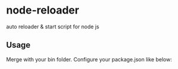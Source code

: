 # node-reloader
auto reloader &amp; start script for node js

## Usage
Merge with your bin folder.
Configure your package.json like below:
